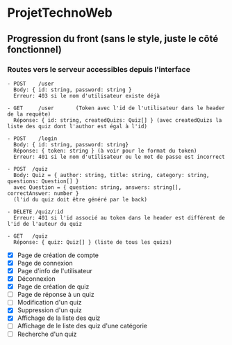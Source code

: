 # ProjetTechnoWeb


## Progression du front (sans le style, juste le côté fonctionnel)

### Routes vers le serveur accessibles depuis l'interface
```
- POST    /user
  Body: { id: string, password: string }
  Erreur: 403 si le nom d'utilisateur existe déjà

- GET     /user       (Token avec l'id de l'utilisateur dans le header de la requête)
  Réponse: { id: string, createdQuizs: Quiz[] } (avec createdQuizs la liste des quiz dont l'author est égal à l'id)

- POST    /login
  Body: { id: string, password: string}
  Réponse: { token: string } (à voir pour le format du token)
  Erreur: 401 si le nom d'utilisateur ou le mot de passe est incorrect

- POST  /quiz
  Body: Quiz = { author: string, title: string, category: string, questions: Question[] } 
  avec Question = { question: string, answers: string[], correctAnswer: number }
  (l'id du quiz doit être généré par le back)

- DELETE /quiz/:id
  Erreur: 401 si l'id associé au token dans le header est différent de l'id de l'auteur du quiz

- GET   /quiz
  Réponse: { quiz: Quiz[] } (liste de tous les quizs)

```
- [x] Page de création de compte
- [x] Page de connexion
- [x] Page d'info de l'utilisateur
- [x] Déconnexion
- [x] Page de création de quiz
- [ ] Page de réponse à un quiz
- [ ] Modification d'un quiz
- [x] Suppression d'un quiz
- [x] Affichage de la liste des quiz
- [ ] Affichage de le liste des quiz d'une catégorie
- [ ] Recherche d'un quiz
